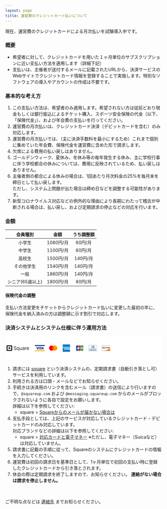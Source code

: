 ```yaml
---
layout: page
title: 運営費のクレジットカード払いについて
---
```


現在、運営費のクレジットカードによる月次払いを試験導入中です。

### 概要

- 希望者に対して、クレジットカードを用いた１ヶ月単位のサブスクリプションに近い支払い方法を適用します（詳細下記）
- 支払いは、主催者が送付するメールに記載されたURLから、決済サービスのWebサイトでクレジットカード情報を登録することで実施します。特別なソフトウェアの導入やアカウントの作成は不要です。

### 基本的な考え方

1. この支払い方法は、希望者のみ適用します。希望されない方は従前どおり現金もしくは銀行振込によるチケット購入、スポーツ安全保険の代金（以下、「保険代金」）、および年会費の支払いを行ってください。
1. 運営費の月次払いは、クレジットカード決済（デビットカードを含む）のみ対応します。
1. 運営費の月次払いでは、（主に決済手数料を最小にするため）これまで個別に集めていた年会費、保険代金を運営費に含めた形で請求します。
1. 欠席による費用の払い戻しはありません。
1. ゴールデンウィーク、夏休み、冬休み等の毎年発生する休み、主に学校行事に伴う学校都合の休みについては、費用に反映されているため、払い戻しはありません。
1. 主催者側の都合による休みの場合は、1回あたり月次料金の25%を毎月末を締日として払い戻します。<br>
   ただし、システム上問題が出た場合は締め日などを調整する可能性があります。
1. 新型コロナウイルス対応などの例外的な理由により長期にわたって稽古が中断される場合は、払い戻し、および定期請求の停止などの対応を行います。

### 金額

|会員種別|金額|うち調整額|
|:---:|:---:|:---:|
|小学生|1060円/月|60円/月|
|中学生|1100円/月|60円/月|
|高校生|1500円/月|140円/月|
|その他学生|1540円/月|140円/月|
|一般|1860円/月|140円/月|
|シニア(65歳以上)|1800円/月|80円/月|

#### 保険代金の調整

支払い方法変更をチケットからクレジットカード払いに変更した最初の年に、
保険代金を納入済みの方は調整額に示す割引で対応します。

### 決済システムとシステム仕様に伴う運用方法

![center:supported cards](/assets/img/FA_eMoney___Credit_card_logo-03.png)

1. 請求には [square](https://squareup.com/) という決済システムの、定期請求書（自動引き落とし可）サービスを利用しています。
1. 利用される方は口頭・メールなどでお知らせください。
1. 手続きは決済用のリンクを含むメール（請求書）の送信により行いますので、`@squareup.com` および `@messaging.squareup.com` からのメールがブロックされないように各自で設定をお願いします。<br />
    詳細は以下を参照してください:
    * square > [Squareからのメールが届かない場合は](https://squareup.com/help/jp/ja/article/5951)
1. 支払手段としては、上記のサービスが対応しているクレジットカード・デビットカードのみ対応しています。<br />
    対応ブランドなどの詳細は以下を参照してください:
    * square > [対応カードと電子マネー](https://squareup.com/help/jp/ja/article/5085)
        ※ただし、電子マネー（Suicaなど）は対応していません。
1. 請求書に記載の手順に従って、Squareのシステムにクレジットカードの情報を入力してください。
1. 運営費は初回の請求日を基準日として、1ヶ月単位で初回の支払い時に登録したクレジットカードから引き落とされます。
1. 休会の際は定期請求を終了しますので、お知らせください。
   **連絡がない場合は請求を停止しません。**

<br><br>
ご不明な点などは [連絡先](contacts.html) までお知らせください。
